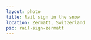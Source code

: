 ```yaml
---
layout: photo
title: Rail sign in the snow
location: Zermatt, Switzerland
pic: rail-sign-zermatt
---
```


